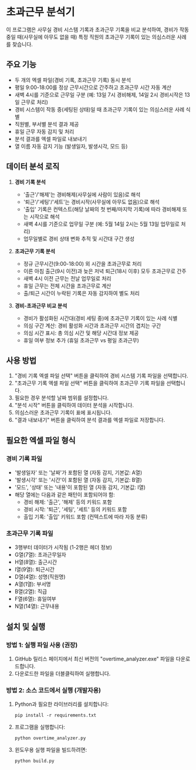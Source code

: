 # 초과근무 분석기

이 프로그램은 사무실 경비 시스템 기록과 초과근무 기록을 비교 분석하여, 경비가 작동 중일 때(사무실에 아무도 없을 때) 특정 직원의 초과근무 기록이 있는 의심스러운 사례를 찾습니다.

## 주요 기능

- 두 개의 엑셀 파일(경비 기록, 초과근무 기록) 동시 분석
- 평일 9:00-18:00를 정상 근무시간으로 간주하고 초과근무 시간 자동 계산
- 새벽 4시를 기준으로 근무일 구분 (예: 13일 7시 경비해제, 14일 2시 경비시작은 13일 근무로 처리)
- 경비 시스템이 작동 중(세팅된 상태)일 때 초과근무 기록이 있는 의심스러운 사례 식별
- 직원별, 부서별 분석 결과 제공
- 휴일 근무 자동 감지 및 처리
- 분석 결과를 엑셀 파일로 내보내기
- 열 이름 자동 감지 기능 (발생일자, 발생시각, 모드 등)

## 데이터 분석 로직

1. **경비 기록 분석**

   - '출근'/'해제'는 경비해제(사무실에 사람이 있음)로 해석
   - '퇴근'/'세팅'/'세트'는 경비시작(사무실에 아무도 없음)으로 해석
   - '출입' 기록은 컨텍스트(해당 날짜의 첫 번째/마지막 기록)에 따라 경비해제 또는 시작으로 해석
   - 새벽 4시를 기준으로 업무일 구분 (예: 5월 14일 2시는 5월 13일 업무일로 처리)
   - 업무일별로 경비 상태 변화 추적 및 시간대 구간 생성

2. **초과근무 기록 분석**

   - 정규 근무시간(9:00-18:00) 외 시간을 초과근무로 처리
   - 이른 아침 출근(9시 이전)과 늦은 저녁 퇴근(18시 이후) 모두 초과근무로 간주
   - 새벽 4시 이전 근무는 전날 업무일로 처리
   - 휴일 근무는 전체 시간을 초과근무로 계산
   - 출/퇴근 시간이 누락된 기록은 자동 감지하여 별도 처리

3. **경비-초과근무 비교 분석**
   - 경비가 활성화된 시간대(경비 세팅 중)에 초과근무 기록이 있는 사례 식별
   - 의심 구간 계산: 경비 활성화 시간과 초과근무 시간의 겹치는 구간
   - 의심 시간 표시: 총 의심 시간 및 해당 시간대 정보 제공
   - 휴일 여부 정보 추가 (휴일 초과근무 vs 평일 초과근무)

## 사용 방법

1. "경비 기록 엑셀 파일 선택" 버튼을 클릭하여 경비 시스템 기록 파일을 선택합니다.
2. "초과근무 기록 엑셀 파일 선택" 버튼을 클릭하여 초과근무 기록 파일을 선택합니다.
3. 필요한 경우 분석할 날짜 범위를 설정합니다.
4. "분석 시작" 버튼을 클릭하여 데이터 분석을 시작합니다.
5. 의심스러운 초과근무 기록이 표에 표시됩니다.
6. "결과 내보내기" 버튼을 클릭하여 분석 결과를 엑셀 파일로 저장합니다.

## 필요한 엑셀 파일 형식

### 경비 기록 파일

- '발생일자' 또는 '날짜'가 포함된 열 (자동 감지, 기본값: A열)
- '발생시각' 또는 '시간'이 포함된 열 (자동 감지, 기본값: B열)
- '모드', '상태' 또는 '내용'이 포함된 열 (자동 감지, 기본값: I열)
- 해당 열에는 다음과 같은 패턴이 포함되어야 함:
  - 경비 해제: '출근', '해제' 등의 키워드 포함
  - 경비 시작: '퇴근', '세팅', '세트' 등의 키워드 포함
  - 출입 기록: '출입' 키워드 포함 (컨텍스트에 따라 자동 분류)

### 초과근무 기록 파일

- 3행부터 데이터가 시작됨 (1-2행은 헤더 정보)
- G열(7열): 초과근무일자
- H열(8열): 출근시간
- I열(9열): 퇴근시간
- D열(4열): 성명(직원명)
- A열(1열): 부서명
- B열(2열): 직급
- F열(6열): 휴일여부
- N열(14열): 근무내용

## 설치 및 실행

### 방법 1: 실행 파일 사용 (권장)

1. GitHub 릴리스 페이지에서 최신 버전의 "overtime_analyzer.exe" 파일을 다운로드합니다.
2. 다운로드한 파일을 더블클릭하여 실행합니다.

### 방법 2: 소스 코드에서 실행 (개발자용)

1. Python과 필요한 라이브러리를 설치합니다:

   ```
   pip install -r requirements.txt
   ```

2. 프로그램을 실행합니다:

   ```
   python overtime_analyzer.py
   ```

3. 윈도우용 실행 파일을 빌드하려면:
   ```
   python build.py
   ```
